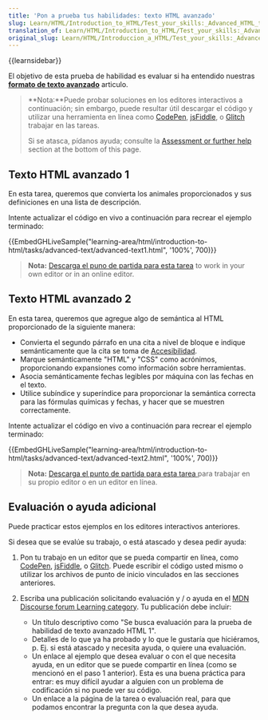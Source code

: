 ```yaml
---
title: 'Pon a prueba tus habilidades: texto HTML avanzado'
slug: Learn/HTML/Introduction_to_HTML/Test_your_skills:_Advanced_HTML_text
translation_of: Learn/HTML/Introduction_to_HTML/Test_your_skills:_Advanced_HTML_text
original_slug: Learn/HTML/Introduccion_a_HTML/Test_your_skills:_Advanced_HTML_text
---
```

{{learnsidebar}}

El objetivo de esta prueba de habilidad es evaluar si ha entendido nuestras __[formato de texto avanzado](/es/docs//en-US/docs/Learn/HTML/Introduction_to_HTML/Advanced_text_formatting)__ articulo.

> **Nota:**Puede probar soluciones en los editores interactivos a continuación; sin embargo, puede resultar útil descargar el código y utilizar una herramienta en línea como [CodePen](https://codepen.io/), [jsFiddle](https://jsfiddle.net/), o [Glitch ](https://glitch.com/)trabajar en las tareas.
>
> Si se atasca, pídanos ayuda; consulte la [Assessment or further help](#assessment_or_further_help) section at the bottom of this page.

## Texto HTML avanzado 1

En esta tarea, queremos que convierta los animales proporcionados y sus definiciones en una lista de descripción.

Intente actualizar el código en vivo a continuación para recrear el ejemplo terminado:

{{EmbedGHLiveSample("learning-area/html/introduction-to-html/tasks/advanced-text/advanced-text1.html", '100%', 700)}}

> **Nota:** [Descarga el puno de partida para esta tarea](/es/docs/https://github.com/mdn/learning-area/blob/master/html/introduction-to-html/tasks/advanced-text/advanced-text1-download.html) to work in your own editor or in an online editor.

## Texto HTML avanzado 2

En esta tarea, queremos que agregue algo de semántica al HTML proporcionado de la siguiente manera:

- Convierta el segundo párrafo en una cita a nivel de bloque e indique semánticamente que la cita se toma de [Accesibilidad](/es/docs/Learn/Accessibility).
- Marque semánticamente "HTML" y "CSS" como acrónimos, proporcionando expansiones como información sobre herramientas.
- Asocia semánticamente fechas legibles por máquina con las fechas en el texto.
- Utilice subíndice y superíndice para proporcionar la semántica correcta para las fórmulas químicas y fechas, y hacer que se muestren correctamente.

Intente actualizar el código en vivo a continuación para recrear el ejemplo terminado:

{{EmbedGHLiveSample("learning-area/html/introduction-to-html/tasks/advanced-text/advanced-text2.html", '100%', 700)}}

> **Nota:** [Descarga el punto de partida para esta tarea ](/es/docs/https://github.com/mdn/learning-area/blob/master/html/introduction-to-html/tasks/advanced-text/advanced-text2-download.html)para trabajar en su propio editor o en un editor en línea.

## Evaluación o ayuda adicional

Puede practicar estos ejemplos en los editores interactivos anteriores.

Si desea que se evalúe su trabajo, o está atascado y desea pedir ayuda:

1.  Pon tu trabajo en un editor que se pueda compartir en línea, como [CodePen](https://codepen.io/), [jsFiddle](https://jsfiddle.net/), o [Glitch](https://glitch.com/). Puede escribir el código usted mismo o utilizar los archivos de punto de inicio vinculados en las secciones anteriores.
2.  Escriba una publicación solicitando evaluación y / o ayuda en el [MDN Discourse forum Learning category](https://discourse.mozilla.org/c/mdn/learn). Tu publicación debe incluir:

    - Un título descriptivo como "Se busca evaluación para la prueba de habilidad de texto avanzado HTML 1".
    - Detalles de lo que ya ha probado y lo que le gustaría que hiciéramos, p. Ej. si está atascado y necesita ayuda, o quiere una evaluación.
    - Un enlace al ejemplo que desea evaluar o con el que necesita ayuda, en un editor que se puede compartir en línea (como se mencionó en el paso 1 anterior). Esta es una buena práctica para entrar: es muy difícil ayudar a alguien con un problema de codificación si no puede ver su código.
    - Un enlace a la página de la tarea o evaluación real, para que podamos encontrar la pregunta con la que desea ayuda.

